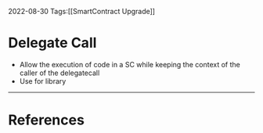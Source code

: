 2022-08-30
Tags:[[SmartContract Upgrade]]

# Delegate Call
- Allow the execution of code in a SC while keeping the context of the
    caller of the delegatecall
- Use for library

---
# References
